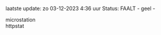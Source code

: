 laatste update: 
zo 03-12-2023  4:36   uur 
Status: FAALT - geel - 
<div class="service R">microstation</div><div class="service G">httpstat</div>